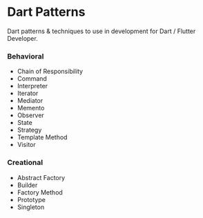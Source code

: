 # Dart Patterns

Dart patterns & techniques to use in development for Dart / Flutter Developer.

### Behavioral

* Chain of Responsibility
* Command
* Interpreter
* Iterator
* Mediator
* Memento
* Observer
* State
* Strategy
* Template Method
* Visitor

### Creational

* Abstract Factory
* Builder
* Factory Method
* Prototype
* Singleton
